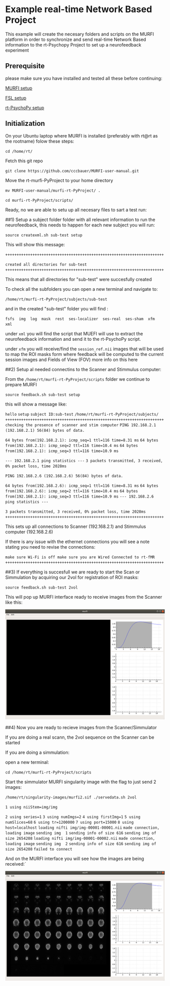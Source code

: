 # Example real-time Network Based Project

This example will create the necesary folders and scripts on the MURFI platform in order to synchronize and send real-time Network Based information to the 
rt-Psychopy Project to set up a neurofeedback experiment

## Prerequisite 

please make sure you have installed and tested all these before continuing:

[MURFI setup](https://github.com/cccbauer/MURFI-user-manual/blob/main/murfi-setup.md)

[FSL setup](https://github.com/cccbauer/MURFI-user-manual/blob/main/fsl-setup.md)

[rt-PsychoPy setup](https://github.com/cccbauer/MURFI-user-manual/blob/main/rt-PsychoPy/README.md)

## Initialization

On your Ubuntu laptop where MURFI is installed (preferably with rt@rt as the rootname) folow these steps:

`cd /home/rt/`

Fetch this git repo

`git clone https://github.com/cccbauer/MURFI-user-manual.git`

Move the rt-murfi-PyProject to your home directory

`mv MURFI-user-manual/murfi-rt-PyProject/ .`

`cd murfi-rt-PyProject/scripts/`

Ready, no we are able to setu up all necesary files to sart a test run:

##1) Setup a subject folder folder with all relevant information to run the neurofeedback, this needs to happen for each new subject you will run:

`source createxml.sh sub-test setup`

This will show this message:

`++++++++++++++++++++++++++++++++++++++++++++++++++++++++++++++++++++++`

`created all directories for sub-test`
`++++++++++++++++++++++++++++++++++++++++++++++++++++++++++++++++++++++`

This means that all directories for "sub-test" were succesfully created

To check all the subfolders you can open a new terminal and navigate to:

`/home/rt/murfi-rt-PyProject/subjects/sub-test`

and in the created "sub-test" folder you will find :

`fsfs  img  log  mask  rest  ses-localizer  ses-real  ses-sham  xfm  xml`

under `xml` you will find the script that MUEFI will use to extract the neurofeedback information and send it to the rt-PsychoPy script.

under `xfm` you will receive/find the `session_ref.nii` images that will be used to map the ROI masks form where feedback will be computed to the current session images and Fields of View (FOV)
more info on this here

##2) Setup al needed connectins to the Scanner and Stimmulus computer:

From the `/home/rt/murfi-rt-PyProject/scripts` folder we continue to prepare MURFI

`source feedback.sh sub-test setup`

this will show a message like:

 `hello`
`setup`
`subject ID:sub-test`
`/home/rt/murfi-rt-PyProject/subjects/`
`++++++++++++++++++++++++++++++++++++++++++++++++++++++++++++++++++++++`
`checking the presence of scanner and stim computer`
`PING 192.168.2.1 (192.168.2.1) 56(84) bytes of data.`

`64 bytes from(192.168.2.1): icmp_seq=1 ttl=116 time=8.31 ms`
`64 bytes from(192.168.2.1): icmp_seq=2 ttl=116 time=10.4 ms`
`64 bytes from(192.168.2.1): icmp_seq=3 ttl=116 time=10.9 ms`

`--- 192.168.2.1 ping statistics ---`
`3 packets transmitted, 3 received, 0% packet loss, time 2028ms`

`PING 192.168.2.6 (192.168.2.6) 56(84) bytes of data.`


`64 bytes from(192.168.2.6): icmp_seq=1 ttl=116 time=8.31 ms`
`64 bytes from(192.168.2.6): icmp_seq=2 ttl=116 time=10.4 ms`
`64 bytes from(192.168.2.1): icmp_seq=3 ttl=116 time=10.9 ms`
`--- 192.168.2.6 ping statistics ---`

`3 packets transmitted, 3 received, 0% packet loss, time 2028ms`
`++++++++++++++++++++++++++++++++++++++++++++++++++++++++++++++++++++++`

This sets up all connections to Scanner (192.168.2.1) and Stimmulus computer (192.168.2.6)

If there is any issue with the ethernet connections you will see a note stating you need to revise the connections:


`make sure Wi-Fi is off
make sure you are Wired Connected to rt-fMR
++++++++++++++++++++++++++++++++++++++++++++++++++++++++++++++++++++++`


##3) If everything is succesfull we are ready to start the Scan or Simmulation by acquiring our 2vol for registration of ROI masks:

`source feedback.sh sub-test 2vol`

This will pop up MURFI interface ready to receive images from the Scanner like this:


![alt text](https://github.com/cccbauer/MURFI-user-manual/blob/main/png/2vol.png?raw=true)


##4) Now you are ready to recieve images from the Scanner/Simmulator

If you are doing a real scann, the 2vol sequence on the Scanner can be started

If you are doing a simmulation:

open a new terminal:

`cd /home/rt/murfi-rt-PyProject/scripts`

Start the simmulator MURFI singularity image with the flag to just send 2 images:

`/home/rt/singularity-images/murfi2.sif ./servedata.sh 2vol`

`1 using niiStem=img/img`

`2 using series=1`
`3 using numImgs=2`
`4 using firstImg=1`
`5 using numSlices=68`
`6 using tr=1200000`
`7 using port=15000`
`8 using host=localhost`
`loading nifti img/img-00001-00001.nii`
`made connection, loading image`
`sending img  1`
`sending info of size 616`
`sending img of size 2654208`
`loading nifti img/img-00001-00002.nii`
`made connection, loading image`
`sending img  2`
`sending info of size 616`
`sending img of size 2654208`
`failed to connect`

And on the MURFI interface you will see how the images are being received:`

![alt text](https://github.com/cccbauer/MURFI-user-manual/blob/main/png/2vol_recived.png?raw=true)































